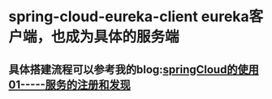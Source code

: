# spring-cloud-eureka-client eureka客户端，也成为具体的服务端
## 具体搭建流程可以参考我的blog:[springCloud的使用01-----服务的注册和发现](http://www.cnblogs.com/lifeone/p/9007296.html)
